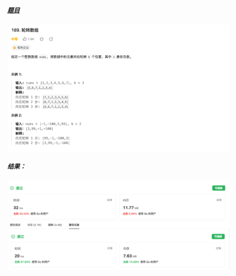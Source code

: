 ##### [题目](https://leetcode.cn/problems/house-robber/description/)
![pic](img.png)
##### 结果：
![pic](result1.png)
![pic](result2.png)